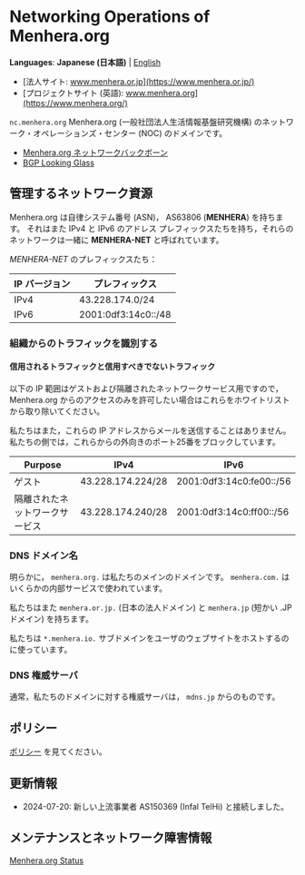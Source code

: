 # Networking Operations of Menhera.org

**Languages**: **Japanese (日本語)**
| [English](/)

* [法人サイト: www.menhera.or.jp](https://www.menhera.or.jp/)
* [プロジェクトサイト (英語): www.menhera.org](https://www.menhera.org/)

`nc.menhera.org` Menhera.org (一般社団法人生活情報基盤研究機構) のネットワーク・オペレーションズ・センター (NOC) のドメインです。

* [Menhera.org ネットワークバックボーン](backbone.html)
* [BGP Looking Glass](https://looking-glass.nc.menhera.org/)

## 管理するネットワーク資源

Menhera.org は自律システム番号 (ASN)， AS63806 (**MENHERA**) を持ちます。
それはまた IPv4 と IPv6 のアドレス プレフィックスたちを持ち，それらのネットワークは一緒に **MENHERA-NET** と呼ばれています。

_MENHERA-NET_ のプレフィックスたち：

| IP バージョン | プレフィックス |
|------------|--------|
| IPv4       | 43.228.174.0/24 |
| IPv6       | 2001:0df3:14c0::/48 |

### 組織からのトラフィックを識別する

#### 信用されるトラフィックと信用すべきでないトラフィック

以下の IP 範囲はゲストおよび隔離されたネットワークサービス用ですので，
Menhera.org からのアクセスのみを許可したい場合はこれらをホワイトリストから取り除いてください。

私たちはまた，これらの IP アドレスからメールを送信することはありません。
私たちの側では，これらからの外向きのポート25番をブロックしています。

| Purpose | IPv4 | IPv6 |
|---------|------|------|
| ゲスト | 43.228.174.224/28 | 2001:0df3:14c0:fe00::/56 |
| 隔離されたネットワークサービス | 43.228.174.240/28 | 2001:0df3:14c0:ff00::/56 |

### DNS ドメイン名

明らかに， `menhera.org.` は私たちのメインのドメインです。 `menhera.com.` はいくらかの内部サービスで使われています。

私たちはまた `menhera.or.jp.` (日本の法人ドメイン) と `menhera.jp` (短かい .JP ドメイン) を持ちます。

私たちは `*.menhera.io.` サブドメインをユーザのウェブサイトをホストするのに使っています。

### DNS 権威サーバ

通常，私たちのドメインに対する権威サーバは， `mdns.jp` からのものです。

## ポリシー

[ポリシー](policy.html) を見てください。

## 更新情報
- 2024-07-20: 新しい上流事業者 AS150369 (Infal TelHi) と接続しました。 

## メンテナンスとネットワーク障害情報

[Menhera.org Status](https://status.menhera.org/)
